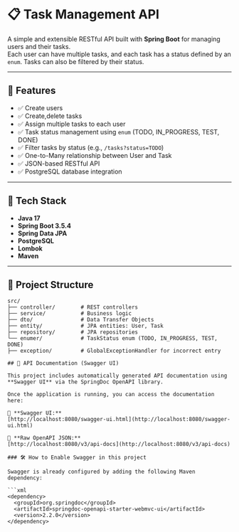 # 📋 Task Management API

A simple and extensible RESTful API built with **Spring Boot** for managing users and their tasks.  
Each user can have multiple tasks, and each task has a status defined by an `enum`. Tasks can also be filtered by their status.

---

## 🚀 Features

- ✅ Create users
- ✅ Create,delete tasks
- ✅ Assign multiple tasks to each user
- ✅ Task status management using `enum` (TODO, IN_PROGRESS, TEST, DONE)
- ✅ Filter tasks by status (e.g., `/tasks?status=TODO`)
- ✅ One-to-Many relationship between User and Task
- ✅ JSON-based RESTful API
- ✅ PostgreSQL database integration

---

## 🧱 Tech Stack

- **Java 17**
- **Spring Boot 3.5.4**
- **Spring Data JPA**
- **PostgreSQL**
- **Lombok**
- **Maven**

---

## 🧩 Project Structure

```text
src/
├── controller/        # REST controllers
├── service/           # Business logic
├── dto/               # Data Transfer Objects
├── entity/            # JPA entities: User, Task
├── repository/        # JPA repositories
└── enumer/            # TaskStatus enum (TODO, IN_PROGRESS, TEST, DONE)
├── exception/         # GlobalExceptionHandler for incorrect entry 

## 📘 API Documentation (Swagger UI)

This project includes automatically generated API documentation using **Swagger UI** via the SpringDoc OpenAPI library.

Once the application is running, you can access the documentation here:

🔗 **Swagger UI:**  
[http://localhost:8080/swagger-ui.html](http://localhost:8080/swagger-ui.html)

🔗 **Raw OpenAPI JSON:**  
[http://localhost:8080/v3/api-docs](http://localhost:8080/v3/api-docs)

### 🛠️ How to Enable Swagger in this project

Swagger is already configured by adding the following Maven dependency:

```xml
<dependency>
  <groupId>org.springdoc</groupId>
  <artifactId>springdoc-openapi-starter-webmvc-ui</artifactId>
  <version>2.2.0</version>
</dependency>
